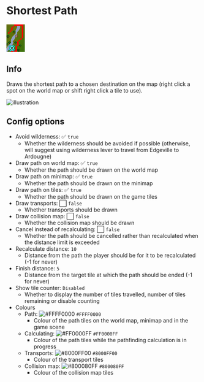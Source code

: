 # Shortest Path

![icon](icon.png)

## Info
Draws the shortest path to a chosen destination on the map (right click a spot on the world map or shift right click a tile to use).

![illustration](https://user-images.githubusercontent.com/53493631/154380329-e1cacdce-a589-4ac3-b6d8-d0dc19f88b2a.png)

## Config options
- Avoid wilderness: ✅ `true`
  - Whether the wilderness should be avoided if possible
    (otherwise, will suggest using wilderness lever to travel from Edgeville to Ardougne)
- Draw path on world map: ✅ `true`
  - Whether the path should be drawn on the world map
- Draw path on minimap: ✅ `true`
  - Whether the path should be drawn on the minimap
- Draw path on tiles: ✅ `true`
  - Whether the path should be drawn on the game tiles
- Draw transports: ⬜️ `false`
  - Whether transports should be drawn
- Draw collision map: ⬜️ `false`
  - Whether the collision map should be drawn
- Cancel instead of recalculating: ⬜️ `false`
  - Whether the path should be cancelled rather than recalculated when the distance limit is exceeded
- Recalculate distance: `10`
  - Distance from the path the player should be for it to be recalculated (-1 for never)
- Finish distance: `5`
  - Distance from the target tile at which the path should be ended (-1 for never)
- Show tile counter: `Disabled`
  - Whether to display the number of tiles travelled, number of tiles remaining or disable counting
- Colours
  - Path: ![#FFFF0000](https://via.placeholder.com/15/FF0000/000000?text=+) `#FFFF0000`
    - Colour of the path tiles on the world map, minimap and in the game scene
  - Calculating: ![#FF0000FF](https://via.placeholder.com/15/0000FF/000000?text=+) `#FF0000FF`
    - Colour of the path tiles while the pathfinding calculation is in progress
  - Transports: ![#8000FF00](https://via.placeholder.com/15/80FF80/000000?text=+) `#8000FF00`
    - Colour of the transport tiles
  - Collision map: ![#800080FF](https://via.placeholder.com/15/80c0FF/000000?text=+) `#800080FF`
    - Colour of the collision map tiles

